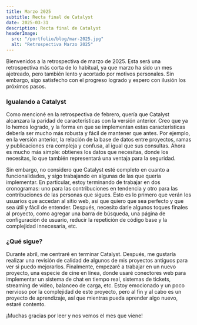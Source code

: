 ```yaml
---
title: Marzo 2025
subtitle: Recta final de Catalyst
date: 2025-03-31
description: Recta final de Catalyst
headerImage:
  src: "/portfolio/blog/mar-2025.jpg"
  alt: "Retrospectiva Marzo 2025"
---
```


Bienvenidos a la retrospectiva de marzo de 2025. Esta será una retrospectiva más corta de lo habitual, ya que marzo ha sido un mes ajetreado, pero también lento y acortado por motivos personales. Sin embargo, sigo satisfecho con el progreso logrado y espero con ilusión los próximos pasos.

### Igualando a Catalyst

Como mencioné en la retrospectiva de febrero, quería que Catalyst alcanzara la paridad de características con la versión anterior. Creo que ya lo hemos logrado, y la forma en que se implementan estas características debería ser mucho más robusta y fácil de mantener que antes. Por ejemplo, en la versión anterior, la relación de la base de datos entre proyectos, ramas y publicaciones era compleja y confusa, al igual que sus consultas. Ahora es mucho más simple: obtienes los datos que necesitas, donde los necesitas, lo que también representará una ventaja para la seguridad.

Sin embargo, no considero que Catalyst esté completo en cuanto a funcionalidades, y sigo trabajando en algunas de las que quería implementar. En particular, estoy terminando de trabajar en dos cronogramas: uno para las contribuciones en tendencia y otro para las contribuciones de las personas que sigues. Esto es lo primero que verán los usuarios que accedan al sitio web, así que quiero que sea perfecto y que sea útil y fácil de entender. Después, necesito darle algunos toques finales al proyecto, como agregar una barra de búsqueda, una página de configuración de usuario, reducir la repetición de código base y la complejidad innecesaria, etc.

### ¿Qué sigue?

Durante abril, me centraré en terminar Catalyst. Después, me gustaría realizar una revisión de calidad de algunos de mis proyectos antiguos para ver si puedo mejorarlos. Finalmente, empezaré a trabajar en un nuevo proyecto, una especie de cine en línea, donde usaré conectores web para implementar un sistema de chat en tiempo real, sistemas de tickets, streaming de vídeo, balanceo de carga, etc. Estoy emocionado y un poco nervioso por la complejidad de este proyecto, pero al fin y al cabo es un proyecto de aprendizaje, así que mientras pueda aprender algo nuevo, estaré contento.

¡Muchas gracias por leer y nos vemos el mes que viene!
